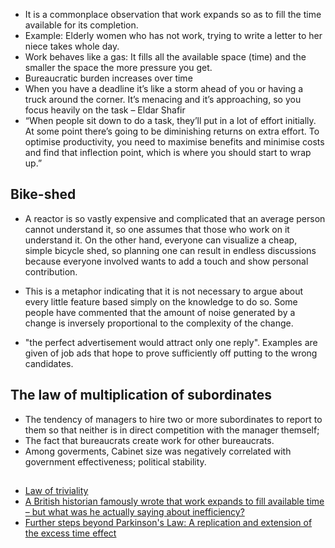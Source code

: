 * It is a commonplace observation that work expands so as to fill the time available for its completion.
* Example: Elderly women who has not work, trying to write a letter to her niece takes whole day.
* Work behaves like a gas: It fills all the available space (time) and the smaller the space the more pressure you get.
* Bureaucratic burden increases over time
* When you have a deadline it’s like a storm ahead of you or having a truck around the corner. It’s menacing and it’s approaching, so you focus heavily on the task – Eldar Shafir
* “When people sit down to do a task, they’ll put in a lot of effort initially. At some point there’s going to be diminishing returns on extra effort. To optimise productivity, you need to maximise benefits and minimise costs and find that inflection point, which is where you should start to wrap up.”

## Bike-shed

* A reactor is so vastly expensive and complicated that an average person cannot understand it, so one assumes that those who work on it understand it. On the other hand, everyone can visualize a cheap, simple bicycle shed, so planning one can result in endless discussions because everyone involved wants to add a touch and show personal contribution.
* This is a metaphor indicating that it is not necessary to argue about every little feature based simply on the knowledge to do so. Some people have commented that the amount of noise generated by a change is inversely proportional to the complexity of the change.

* "the perfect advertisement would attract only one reply". Examples are given of job ads that hope to prove sufficiently off putting to the wrong candidates.

## The law of multiplication of subordinates

* The tendency of managers to hire two or more subordinates to report to them so that neither is in direct competition with the manager themself; 
* The fact that bureaucrats create work for other bureaucrats.
* Among goverments, Cabinet size was negatively correlated with government effectiveness; political stability.



## 

* [Law of triviality](https://en.wikipedia.org/wiki/Law_of_triviality)
* [A British historian famously wrote that work expands to fill available time – but what was he actually saying about inefficiency?](https://www.bbc.com/worklife/article/20191107-the-law-that-explains-why-you-cant-get-anything-done)
* [Further steps beyond Parkinson's Law: A replication and extension of the excess time effect](https://www.sciencedirect.com/science/article/pii/0022103167900297)